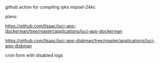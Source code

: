 github action for compiling ipks mipsel-24kc

plans:

https://github.com/lisaac/luci-app-dockerman/tree/master/applications/luci-app-dockerman

https://github.com/lisaac/luci-app-diskman/tree/master/applications/luci-app-diskman

cron form with disabled logs
